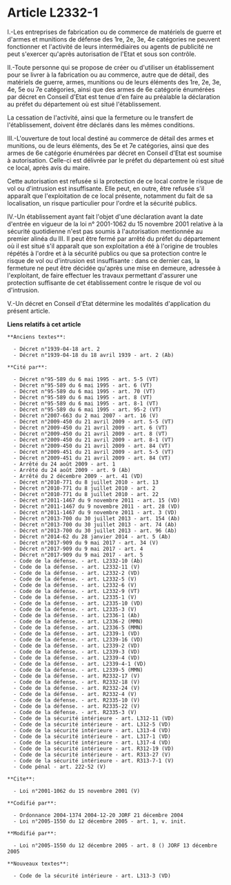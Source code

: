 # Article L2332-1

I.-Les entreprises de fabrication ou de commerce de matériels de guerre et d'armes et munitions de défense des 1re, 2e, 3e,
4e catégories ne peuvent fonctionner et l'activité de leurs intermédiaires ou agents de publicité ne peut s'exercer qu'après
autorisation de l'Etat et sous son contrôle. 

II.-Toute personne qui se propose de créer ou d'utiliser un établissement pour se livrer à la fabrication ou au commerce,
autre que de détail, des matériels de guerre, armes, munitions ou de leurs éléments des 1re, 2e, 3e, 4e, 5e ou 7e catégories,
ainsi que des armes de 6e catégorie énumérées par décret en Conseil d'Etat est tenue d'en faire au préalable la déclaration
au préfet du département où est situé l'établissement. 

La cessation de l'activité, ainsi que la fermeture ou le transfert de l'établissement, doivent être déclarés dans les mêmes
conditions. 

III.-L'ouverture de tout local destiné au commerce de détail des armes et munitions, ou de leurs éléments, des 5e et 7e
catégories, ainsi que des armes de 6e catégorie énumérées par décret en Conseil d'Etat est soumise à autorisation. Celle-ci
est délivrée par le préfet du département où est situé ce local, après avis du maire. 

Cette autorisation est refusée si la protection de ce local contre le risque de vol ou d'intrusion est insuffisante. Elle
peut, en outre, être refusée s'il apparaît que l'exploitation de ce local présente, notamment du fait de sa localisation, un
risque particulier pour l'ordre et la sécurité publics. 

IV.-Un établissement ayant fait l'objet d'une déclaration avant la date d'entrée en vigueur de la loi n° 2001-1062 du 15
novembre 2001 relative à la sécurité quotidienne n'est pas soumis à l'autorisation mentionnée au premier alinéa du III. Il
peut être fermé par arrêté du préfet du département où il est situé s'il apparaît que son exploitation a été à l'origine de
troubles répétés à l'ordre et à la sécurité publics ou que sa protection contre le risque de vol ou d'intrusion est
insuffisante : dans ce dernier cas, la fermeture ne peut être décidée qu'après une mise en demeure, adressée à l'exploitant,
de faire effectuer les travaux permettant d'assurer une protection suffisante de cet établissement contre le risque de vol ou
d'intrusion.

V.-Un décret en Conseil d'Etat détermine les modalités d'application du présent article.

**Liens relatifs à cet article**

	**Anciens textes**:

	  - Décret n°1939-04-18 art. 2
	  - Décret n°1939-04-18 du 18 avril 1939 - art. 2 (Ab)

	**Cité par**:

	  - Décret n°95-589 du 6 mai 1995 - art. 5-5 (VT)
	  - Décret n°95-589 du 6 mai 1995 - art. 6 (VT)
	  - Décret n°95-589 du 6 mai 1995 - art. 70 (VT)
	  - Décret n°95-589 du 6 mai 1995 - art. 8 (VT)
	  - Décret n°95-589 du 6 mai 1995 - art. 8-1 (VT)
	  - Décret n°95-589 du 6 mai 1995 - art. 95-2 (VT)
	  - Décret n°2007-663 du 2 mai 2007 - art. 16 (V)
	  - Décret n°2009-450 du 21 avril 2009 - art. 5-5 (VT)
	  - Décret n°2009-450 du 21 avril 2009 - art. 6 (VT)
	  - Décret n°2009-450 du 21 avril 2009 - art. 8 (VT)
	  - Décret n°2009-450 du 21 avril 2009 - art. 8-1 (VT)
	  - Décret n°2009-450 du 21 avril 2009 - art. 84 (VT)
	  - Décret n°2009-451 du 21 avril 2009 - art. 5-5 (VT)
	  - Décret n°2009-451 du 21 avril 2009 - art. 84 (VT)
	  - Arrêté du 24 août 2009 - art. 1
	  - Arrêté du 24 août 2009 - art. 9 (Ab)
	  - Arrêté du 2 décembre 2009 - art. 41 (VD)
	  - Décret n°2010-771 du 8 juillet 2010 - art. 13
	  - Décret n°2010-771 du 8 juillet 2010 - art. 2
	  - Décret n°2010-771 du 8 juillet 2010 - art. 22
	  - Décret n°2011-1467 du 9 novembre 2011 - art. 15 (VD)
	  - Décret n°2011-1467 du 9 novembre 2011 - art. 28 (VD)
	  - Décret n°2011-1467 du 9 novembre 2011 - art. 3 (VD)
	  - Décret n°2013-700 du 30 juillet 2013 - art. 154 (Ab)
	  - Décret n°2013-700 du 30 juillet 2013 - art. 74 (Ab)
	  - Décret n°2013-700 du 30 juillet 2013 - art. 96 (Ab)
	  - Décret n°2014-62 du 28 janvier 2014 - art. 5 (Ab)
	  - Décret n°2017-909 du 9 mai 2017 - art. 34 (V)
	  - Décret n°2017-909 du 9 mai 2017 - art. 4
	  - Décret n°2017-909 du 9 mai 2017 - art. 5
	  - Code de la défense. - art. L2332-10 (Ab)
	  - Code de la défense. - art. L2332-11 (V)
	  - Code de la défense. - art. L2332-2 (VD)
	  - Code de la défense. - art. L2332-5 (V)
	  - Code de la défense. - art. L2332-6 (V)
	  - Code de la défense. - art. L2332-9 (VT)
	  - Code de la défense. - art. L2335-1 (V)
	  - Code de la défense. - art. L2335-10 (VD)
	  - Code de la défense. - art. L2335-3 (V)
	  - Code de la défense. - art. L2336-1 (Ab)
	  - Code de la défense. - art. L2336-2 (MMN)
	  - Code de la défense. - art. L2336-5 (MMN)
	  - Code de la défense. - art. L2339-1 (VD)
	  - Code de la défense. - art. L2339-16 (VD)
	  - Code de la défense. - art. L2339-2 (VD)
	  - Code de la défense. - art. L2339-3 (VD)
	  - Code de la défense. - art. L2339-4 (VD)
	  - Code de la défense. - art. L2339-4-1 (VD)
	  - Code de la défense. - art. L2339-5 (MMN)
	  - Code de la défense. - art. R2332-17 (V)
	  - Code de la défense. - art. R2332-18 (V)
	  - Code de la défense. - art. R2332-24 (V)
	  - Code de la défense. - art. R2332-4 (V)
	  - Code de la défense. - art. R2335-10 (V)
	  - Code de la défense. - art. R2335-22 (V)
	  - Code de la défense. - art. R2335-3 (V)
	  - Code de la sécurité intérieure - art. L312-11 (VD)
	  - Code de la sécurité intérieure - art. L312-5 (VD)
	  - Code de la sécurité intérieure - art. L313-4 (VD)
	  - Code de la sécurité intérieure - art. L317-1 (VD)
	  - Code de la sécurité intérieure - art. L317-4 (VD)
	  - Code de la sécurité intérieure - art. R312-19 (VD)
	  - Code de la sécurité intérieure - art. R313-27 (V)
	  - Code de la sécurité intérieure - art. R313-7-1 (V)
	  - Code pénal - art. 222-52 (V)

	**Cite**:

	  - Loi n°2001-1062 du 15 novembre 2001 (V)

	**Codifié par**:

	  - Ordonnance 2004-1374 2004-12-20 JORF 21 décembre 2004
	  - Loi n°2005-1550 du 12 décembre 2005 - art. 1, v. init.

	**Modifié par**:

	  - Loi n°2005-1550 du 12 décembre 2005 - art. 8 () JORF 13 décembre 2005

	**Nouveaux textes**:

	  - Code de la sécurité intérieure - art. L313-3 (VD)
